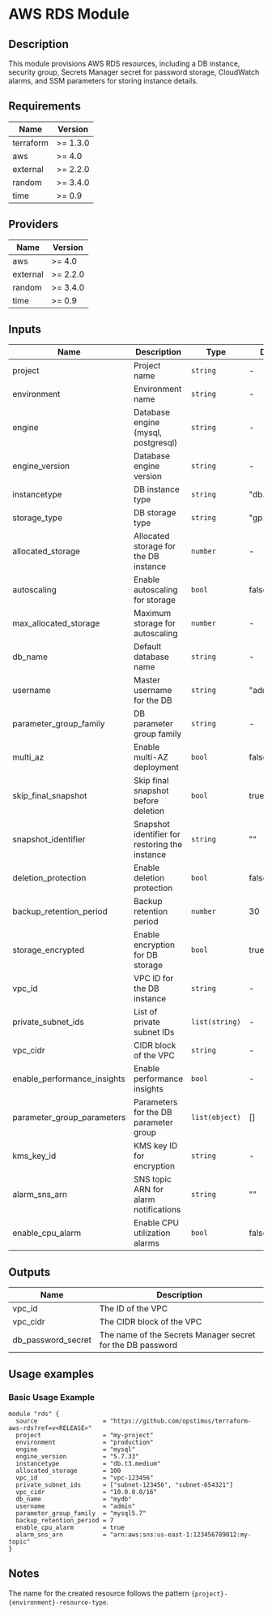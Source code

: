 # AWS RDS Module

## Description

This module provisions AWS RDS resources, including a DB instance, security group, Secrets Manager secret for password storage, CloudWatch alarms, and SSM parameters for storing instance details.

## Requirements

| Name      | Version  |
|-----------|----------|
| terraform | >= 1.3.0 |
| aws       | >= 4.0   |
| external  | >= 2.2.0 |
| random    | >= 3.4.0 |
| time      | >= 0.9   |

## Providers

| Name | Version  |
|------|----------|
| aws  | >= 4.0   |
| external | >= 2.2.0 |
| random | >= 3.4.0 |
| time | >= 0.9 |

## Inputs

| Name                        | Description                                    | Type            | Default           | Required |
|-----------------------------|------------------------------------------------|-----------------|-------------------|:--------:|
| project                     | Project name                                   | `string`        | -                 |   yes    |
| environment                 | Environment name                               | `string`        | -                 |   yes    |
| engine                      | Database engine (mysql, postgresql)            | `string`        | -                 |   yes    |
| engine_version              | Database engine version                        | `string`        | -                 |   yes    |
| instancetype                | DB instance type                               | `string`        | "db.t3.micro"     |   no     |
| storage_type                | DB storage type                                | `string`        | "gp2"             |   no     |
| allocated_storage           | Allocated storage for the DB instance          | `number`        | -                 |   yes    |
| autoscaling                 | Enable autoscaling for storage                 | `bool`          | false             |   no     |
| max_allocated_storage       | Maximum storage for autoscaling                | `number`        | -                 |   no     |
| db_name                     | Default database name                          | `string`        | -                 |   yes    |
| username                    | Master username for the DB                     | `string`        | "admin"           |   no     |
| parameter_group_family      | DB parameter group family                      | `string`        | -                 |   yes    |
| multi_az                    | Enable multi-AZ deployment                     | `bool`          | false             |   no     |
| skip_final_snapshot         | Skip final snapshot before deletion            | `bool`          | true              |   no     |
| snapshot_identifier         | Snapshot identifier for restoring the instance | `string`        | ""                |   no     |
| deletion_protection         | Enable deletion protection                     | `bool`          | false             |   no     |
| backup_retention_period     | Backup retention period                        | `number`        | 30                |   no     |
| storage_encrypted           | Enable encryption for DB storage               | `bool`          | true              |   no     |
| vpc_id                      | VPC ID for the DB instance                     | `string`        | -                 |   yes    |
| private_subnet_ids          | List of private subnet IDs                     | `list(string)`  | -                 |   yes    |
| vpc_cidr                    | CIDR block of the VPC                          | `string`        | -                 |   yes    |
| enable_performance_insights | Enable performance insights                    | `bool`          | -                 |   no     |
| parameter_group_parameters  | Parameters for the DB parameter group          | `list(object)`  | []                |   no     |
| kms_key_id                  | KMS key ID for encryption                      | `string`        | -                 |   no     |
| alarm_sns_arn               | SNS topic ARN for alarm notifications          | `string`        | ""                |   no     |
| enable_cpu_alarm            | Enable CPU utilization alarms                  | `bool`          | false             |   no     |

## Outputs

| Name              | Description                          |
|-------------------|--------------------------------------|
| vpc_id            | The ID of the VPC                    |
| vpc_cidr          | The CIDR block of the VPC            |
| db_password_secret| The name of the Secrets Manager secret for the DB password |

## Usage examples

### Basic Usage Example

```hcl
module "rds" {
  source                  = "https://github.com/opstimus/terraform-aws-rds?ref=v<RELEASE>"
  project                 = "my-project"
  environment             = "production"
  engine                  = "mysql"
  engine_version          = "5.7.33"
  instancetype            = "db.t3.medium"
  allocated_storage       = 100
  vpc_id                  = "vpc-123456"
  private_subnet_ids      = ["subnet-123456", "subnet-654321"]
  vpc_cidr                = "10.0.0.0/16"
  db_name                 = "mydb"
  username                = "admin"
  parameter_group_family  = "mysql5.7"
  backup_retention_period = 7
  enable_cpu_alarm        = true
  alarm_sns_arn           = "arn:aws:sns:us-east-1:123456789012:my-topic"
}
```

## Notes

The name for the created resource follows the pattern `{project}-{environment}-resource-type`.
